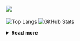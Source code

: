 ![](https://komarev.com/ghpvc/?username=chck&color=blueviolet)

<p align="left"> 
  <img alt="Top Langs" align="center" height="150" src="https://github-readme-stats-nine-umber-51.vercel.app/api/top-langs/?username=chck&layout=compact&count_private=true&show_icons=true&show_icons=true&theme=buefy" />
  <img alt="GitHub Stats" align="center" height="150" src="https://github-readme-stats-nine-umber-51.vercel.app/api?username=chck&count_private=true&show_icons=true&show_icons=true&theme=buefy" />
</p>

<details>
  <summary><b>Read more</b></summary>
  <br>

  <!--START_SECTION:waka-->
**🐱 My GitHub Data** 

> 📦 74.6 kB Used in GitHub's Storage 
 > 
> 🏆 681 Contributions in the Year 2023
 > 
> 💼 Opted to Hire
 > 
> 📜 134 Public Repositories 
 > 
> 🔑 19 Private Repositories 
 > 
**I'm a Night 🦉** 

```text
🌞 Morning                1313 commits        ████░░░░░░░░░░░░░░░░░░░░░   16.19 % 
🌆 Daytime                2063 commits        ██████░░░░░░░░░░░░░░░░░░░   25.44 % 
🌃 Evening                2225 commits        ███████░░░░░░░░░░░░░░░░░░   27.44 % 
🌙 Night                  2508 commits        ████████░░░░░░░░░░░░░░░░░   30.93 % 
```
📅 **I'm Most Productive on Monday** 

```text
Monday                   1797 commits        ██████░░░░░░░░░░░░░░░░░░░   22.16 % 
Tuesday                  1675 commits        █████░░░░░░░░░░░░░░░░░░░░   20.66 % 
Wednesday                1168 commits        ████░░░░░░░░░░░░░░░░░░░░░   14.40 % 
Thursday                 1470 commits        █████░░░░░░░░░░░░░░░░░░░░   18.13 % 
Friday                   797 commits         ██░░░░░░░░░░░░░░░░░░░░░░░   09.83 % 
Saturday                 415 commits         █░░░░░░░░░░░░░░░░░░░░░░░░   05.12 % 
Sunday                   787 commits         ██░░░░░░░░░░░░░░░░░░░░░░░   09.71 % 
```


📊 **This Week I Spent My Time On** 

```text
💬 Programming Languages: 
Other                    29 hrs 28 mins      ██████████████████░░░░░░░   70.73 % 
Python                   2 hrs 42 mins       ██░░░░░░░░░░░░░░░░░░░░░░░   06.52 % 
Rust                     2 hrs 13 mins       █░░░░░░░░░░░░░░░░░░░░░░░░   05.35 % 
Markdown                 2 hrs 1 min         █░░░░░░░░░░░░░░░░░░░░░░░░   04.87 % 
Docker                   1 hr 6 mins         █░░░░░░░░░░░░░░░░░░░░░░░░   02.64 % 

🔥 Editors: 
Chrome                   29 hrs 28 mins      ██████████████████░░░░░░░   70.73 % 
PyCharm                  3 hrs 48 mins       ██░░░░░░░░░░░░░░░░░░░░░░░   09.15 % 
Neovim                   3 hrs 10 mins       ██░░░░░░░░░░░░░░░░░░░░░░░   07.63 % 
CLion                    2 hrs 15 mins       █░░░░░░░░░░░░░░░░░░░░░░░░   05.40 % 
VS Code                  1 hr 32 mins        █░░░░░░░░░░░░░░░░░░░░░░░░   03.70 % 
```

**I Mostly Code in Python** 

```text
Python                   40 repos            ████████░░░░░░░░░░░░░░░░░   32.00 % 
Jupyter Notebook         20 repos            ████░░░░░░░░░░░░░░░░░░░░░   16.00 % 
Rust                     7 repos             █░░░░░░░░░░░░░░░░░░░░░░░░   05.60 % 
Shell                    3 repos             █░░░░░░░░░░░░░░░░░░░░░░░░   02.40 % 
Astro                    1 repo              ░░░░░░░░░░░░░░░░░░░░░░░░░   00.80 % 
```



**Timeline**

![Lines of Code chart](https://raw.githubusercontent.com/chck/chck/main/assets/bar_graph.png)


 Last Updated on 2023-09-13 01:21 UTC
<!--END_SECTION:waka-->
</details>

